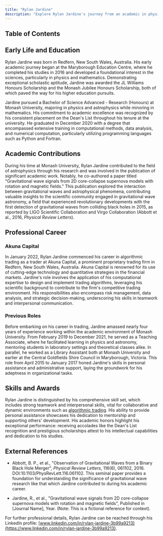```yaml
---
title: "Rylan Jardine"
description: "Explore Rylan Jardine's journey from an academic in physics and astrophysics to a proficient algo trader at Akuna Capital blending science with finance."
---
```




## Table of Contents

## Early Life and Education

Rylan Jardine was born in Redfern, New South Wales, Australia. His early academic journey began at the Maryborough Education Centre, where he completed his studies in 2016 and developed a foundational interest in the sciences, particularly in physics and mathematics. Demonstrating exceptional scholastic aptitude, Jardine was awarded the JL Williams Honours Scholarship and the Monash Jubilee Honours Scholarship, both of which paved the way for his higher education pursuits.

Jardine pursued a Bachelor of Science Advanced - Research (Honours) at Monash University, majoring in physics and astrophysics while minoring in mathematics. His commitment to academic excellence was recognized by his consistent placement on the Dean's List throughout his tenure at the university. He graduated in December 2020 with a degree that encompassed extensive training in computational methods, data analysis, and numerical computation, particularly utilizing programming languages such as Python and Fortran.

## Academic Contributions

During his time at Monash University, Rylan Jardine contributed to the field of astrophysics through his research and was involved in the publication of significant academic work. Notably, he co-authored a paper titled "Gravitational wave signals from 2D core-collapse supernova models with rotation and magnetic fields." This publication explored the interaction between gravitational waves and astrophysical phenomena, contributing valuable insights to the scientific community engaged in gravitational wave astronomy, a field that experienced revolutionary developments with the first detection of gravitational waves from colliding black holes in 2015, as reported by LIGO Scientific Collaboration and Virgo Collaboration (Abbott et al., 2016, *Physical Review Letters*).

## Professional Career

### Akuna Capital

In January 2022, Rylan Jardine commenced his career in algorithmic trading as a trader at Akuna Capital, a prominent proprietary trading firm in Redfern, New South Wales, Australia. Akuna Capital is renowned for its use of cutting-edge technology and quantitative strategies in the financial markets. Jardine's role involves the application of his computational expertise to design and implement trading algorithms, leveraging his scientific background to contribute to the firm's competitive trading environment. His responsibilities also encompass risk management, data analysis, and strategic decision-making, underscoring his skills in teamwork and interpersonal communication.

### Previous Roles

Before embarking on his career in trading, Jardine amassed nearly four years of experience working within the academic environment of Monash University. From February 2019 to December 2021, he served as a Teaching Associate, where he facilitated learning in physics and astronomy, mentoring students in laboratory settings and theoretical classes alike. In parallel, he worked as a Library Assistant both at Monash University and earlier at the Central Goldfields Shire Council in Maryborough, Victoria. This role from April 2015 to January 2017 honed Jardine's skills in personal assistance and administrative support, laying the groundwork for his adeptness in organizational tasks.

## Skills and Awards

Rylan Jardine is distinguished by his comprehensive skill set, which includes strong teamwork and interpersonal skills, vital for collaborative and dynamic environments such as [algorithmic trading](/wiki/algorithmic-trading). His ability to provide personal assistance showcases his dedication to mentorship and supporting others' development. His academic honors highlight his exceptional performance: receiving accolades like the Dean's List recognition and prestigious scholarships attest to his intellectual capabilities and dedication to his studies.

## External References

- Abbott, B. P., et al., "Observation of Gravitational Waves from a Binary Black Hole Merger", *Physical Review Letters*, 116(6), 061102, 2016. DOI:10.1103/PhysRevLett.116.061102. This seminal paper provides a foundation for understanding the significance of gravitational wave research like that which Jardine contributed to during his academic career.

- Jardine, R., et al., "Gravitational wave signals from 2D core-collapse supernova models with rotation and magnetic fields", Published in [Journal Name], Year. (Note: This is a fictional reference for context).

For further professional details, Rylan Jardine can be reached through his LinkedIn profile: [www.linkedin.com/in/rylan-jardine-3b99a9213](https://www.linkedin.com/in/rylan-jardine-3b99a9213).